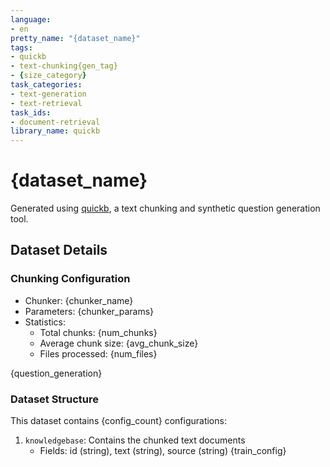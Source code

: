 ```yaml
---
language:
- en
pretty_name: "{dataset_name}"
tags:
- quickb
- text-chunking{gen_tag}
- {size_category}
task_categories:
- text-generation
- text-retrieval
task_ids:
- document-retrieval 
library_name: quickb
---
```


# {dataset_name}

Generated using [quickb](https://github.com/AdamLucek/quickb), a text chunking and synthetic question generation tool.

## Dataset Details

### Chunking Configuration
- Chunker: {chunker_name}
- Parameters:
  {chunker_params}
- Statistics:
  - Total chunks: {num_chunks}
  - Average chunk size: {avg_chunk_size}
  - Files processed: {num_files}

{question_generation}

### Dataset Structure
This dataset contains {config_count} configurations:
1. `knowledgebase`: Contains the chunked text documents
   - Fields: id (string), text (string), source (string)
{train_config}